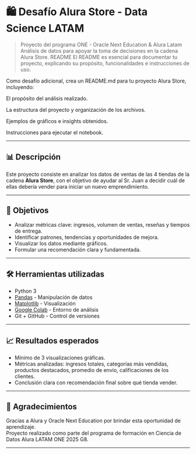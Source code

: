 # 🛍️ Desafío Alura Store - Data Science LATAM

> Proyecto del programa ONE - Oracle Next Education & Alura Latam  
> Análisis de datos para apoyar la toma de decisiones en la cadena Alura Store.
README
El README es esencial para documentar tu proyecto, explicando su propósito, funcionalidades e instrucciones de uso.

Como desafío adicional, crea un README.md para tu proyecto Alura Store, incluyendo:

El propósito del análisis realizado.

La estructura del proyecto y organización de los archivos.

Ejemplos de gráficos e insights obtenidos.

Instrucciones para ejecutar el notebook.

---

## 📊 Descripción

Este proyecto consiste en analizar los datos de ventas de las 4 tiendas de la cadena **Alura Store**, con el objetivo de ayudar al Sr. Juan a decidir cuál de ellas debería vender para iniciar un nuevo emprendimiento.

---

## 🎯 Objetivos

- Analizar métricas clave: ingresos, volumen de ventas, reseñas y tiempos de entrega.
- Identificar patrones, tendencias y oportunidades de mejora.
- Visualizar los datos mediante gráficos.
- Formular una recomendación clara y fundamentada.

---

## 🛠️ Herramientas utilizadas

- Python 3
- [Pandas](https://pandas.pydata.org/) - Manipulación de datos
- [Matplotlib](https://matplotlib.org/) - Visualización
- [Google Colab](https://colab.research.google.com/) - Entorno de análisis
- Git + GitHub - Control de versiones

---

## 📈 Resultados esperados

- Mínimo de 3 visualizaciones gráficas.
- Métricas analizadas: ingresos totales, categorías más vendidas, productos destacados, promedio de envío, calificaciones de los clientes.
- Conclusión clara con recomendación final sobre qué tienda vender.

---


## 🙌 Agradecimientos

Gracias a Alura y Oracle Next Education por brindar esta oportunidad de aprendizaje.  
Proyecto realizado como parte del programa de formación en Ciencia de Datos Alura LATAM ONE 2025 G8.

---
